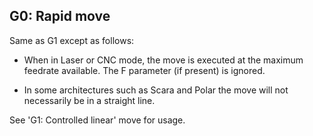 ## G0: Rapid move

Same as G1 except as follows:

- When in Laser or CNC mode, the move is executed at the maximum feedrate available. The F parameter (if present) is ignored.

- In some architectures such as Scara and Polar the move will not necessarily be in a straight line.

See 'G1: Controlled linear' move for usage.

